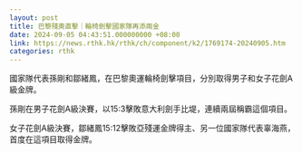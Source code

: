 ```yaml
---
layout: post
title: 巴黎殘奧直擊｜輪椅劍擊國家隊再添兩金
date: 2024-09-05 04:43:51.000000000 +08:00
link: https://news.rthk.hk/rthk/ch/component/k2/1769174-20240905.htm
categories: rthk
---
```


國家隊代表孫剛和鄒緒鳳，在巴黎奧運輪椅劍擊項目，分別取得男子和女子花劍A級金牌。

孫剛在男子花劍A級決賽，以15:3擊敗意大利劍手比堤，連續兩屆稱霸這個項目。

女子花劍A級決賽，鄒緒鳳15:12擊敗亞殘運金牌得主、另一位國家隊代表辜海燕，首度在這項目取得金牌。
